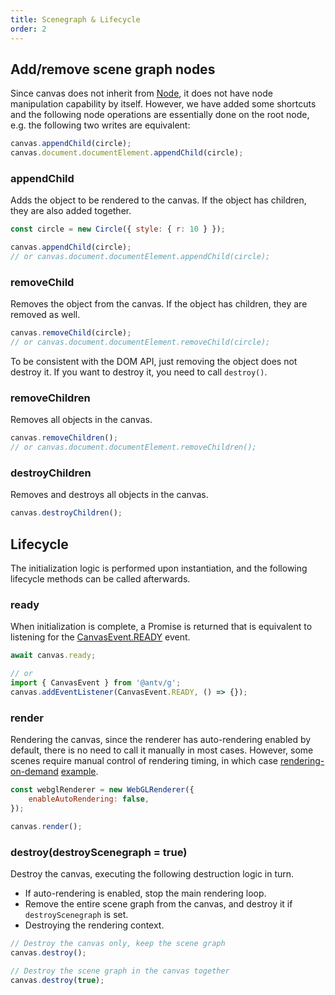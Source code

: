 ```yaml
---
title: Scenegraph & Lifecycle
order: 2
---
```


## Add/remove scene graph nodes

Since canvas does not inherit from [Node](/en/api/builtin-objects/node), it does not have node manipulation capability by itself. However, we have added some shortcuts and the following node operations are essentially done on the root node, e.g. the following two writes are equivalent:

```js
canvas.appendChild(circle);
canvas.document.documentElement.appendChild(circle);
```

### appendChild

Adds the object to be rendered to the canvas. If the object has children, they are also added together.

```js
const circle = new Circle({ style: { r: 10 } });

canvas.appendChild(circle);
// or canvas.document.documentElement.appendChild(circle);
```

### removeChild

Removes the object from the canvas. If the object has children, they are removed as well.

```js
canvas.removeChild(circle);
// or canvas.document.documentElement.removeChild(circle);
```

To be consistent with the DOM API, just removing the object does not destroy it. If you want to destroy it, you need to call `destroy()`.

### removeChildren

Removes all objects in the canvas.

```js
canvas.removeChildren();
// or canvas.document.documentElement.removeChildren();
```

### destroyChildren

Removes and destroys all objects in the canvas.

```js
canvas.destroyChildren();
```

## Lifecycle

The initialization logic is performed upon instantiation, and the following lifecycle methods can be called afterwards.

### ready

When initialization is complete, a Promise is returned that is equivalent to listening for the [CanvasEvent.READY](/en/api/canvas/event#ready-event) event.

```js
await canvas.ready;

// or
import { CanvasEvent } from '@antv/g';
canvas.addEventListener(CanvasEvent.READY, () => {});
```

### render

Rendering the canvas, since the renderer has auto-rendering enabled by default, there is no need to call it manually in most cases. However, some scenes require manual control of rendering timing, in which case [rendering-on-demand](/en/guide/diving-deeper/rendering-on-demand) [example](/en/examples/canvas/basic/#rendering-on-demand).

```js
const webglRenderer = new WebGLRenderer({
    enableAutoRendering: false,
});

canvas.render();
```

### destroy(destroyScenegraph = true)

Destroy the canvas, executing the following destruction logic in turn.

-   If auto-rendering is enabled, stop the main rendering loop.
-   Remove the entire scene graph from the canvas, and destroy it if `destroyScenegraph` is set.
-   Destroying the rendering context.

```js
// Destroy the canvas only, keep the scene graph
canvas.destroy();

// Destroy the scene graph in the canvas together
canvas.destroy(true);
```
